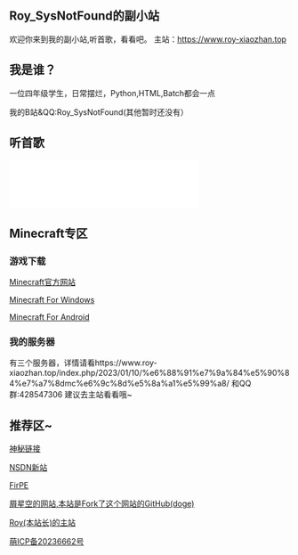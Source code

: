 ## Roy_SysNotFound的副小站

欢迎你来到我的副小站,听首歌，看看吧。
主站：https://www.roy-xiaozhan.top
<script src="https://sdk.jinrishici.com/v2/browser/jinrishici.js" charset="utf-8"></script>
<link rel="icon" href="logo.ico">
<div id="poem_sentence"></div>
<div id="poem_info"></div>
<script type="text/javascript">
  jinrishici.load(function(result) {
    var sentence = document.querySelector("#poem_sentence")
    var info = document.querySelector("#poem_info")
    sentence.innerHTML = result.data.content
    info.innerHTML = '【' + result.data.origin.dynasty + '】' + result.data.origin.author + '《' + result.data.origin.title + '》'
  });
</script>
<h2 id="我是谁">我是谁？</h2>
<p>一位四年级学生，日常摆烂，Python,HTML,Batch都会一点<p>
<p>我的B站&QQ:Roy_SysNotFound(其他暂时还没有）<p>
<h2 id="Mucic">听首歌</h2>
<iframe frameborder="no" border="0" marginwidth="0" marginheight="0" width="340" height="86" 
src="//music.163.com/outchain/player?type=2&id=1456677611&auto=1&height=66"></iframe>
<h2 id="我的世界">Minecraft专区</h2>
<h3 id="下载我的世界">游戏下载</h3>
<p><a href="https://www.minecraft.net" title="正版购买链接">Minecraft官方网站</a></p>
<p><a href="https://afdian.net/p/0164034c016c11ebafcb52540025c377" title="MineCraft-PCL-Laucher-Download">Minecraft For Windows</a></p>
<p><a href="https://xz.klpbbs.net/" title="原MCAPKS,现苦力怕BBS下载站">Minecraft For Android</a></p>
<h3 id="服务器">我的服务器</h3>
<p>有三个服务器，详情请看https://www.roy-xiaozhan.top/index.php/2023/01/10/%e6%88%91%e7%9a%84%e5%90%84%e7%a7%8dmc%e6%9c%8d%e5%8a%a1%e5%99%a8/ 和QQ群:428547306 建议去主站看看哦~<p>
<h2 id="友情链接">推荐区~</h2>
<p><a href="https://yj1q3-my.sharepoint.com/:u:/g/personal/xkofficial2333_yj1q3_onmicrosoft_com/ESccvrzgiGhFnnzhID7C9O4BzBlMOljSN3TMAJcsNWCdOw?e=rktMcB" target="_blank" rel="noopener noreferrer" title="密码自己猜（doge）">神秘链接</a></p>
<p><a href="https://next.itellyou.cn" target="_blank" rel="noopener noreferrer" title="纯净系统下载">NSDN新站</a></p>
<p><a href="https://firpe.cn" target="_blank" rel="noopener noreferrer" title="也许是最适合年轻人使用的第三方WinPE~">FirPE</a></p>
<p><a href="https://www.xkofficial.cf">屑星空的网站,本站是Fork了这个网站的GitHub(doge)</a></p>
<p><a href="https://www.roy-xiaozhan.top">Roy(本站长)的主站</a></p>
<a href="https://icp.gov.moe/?keyword=20236662" target="_blank">萌ICP备20236662号</a>
<div align="center">
